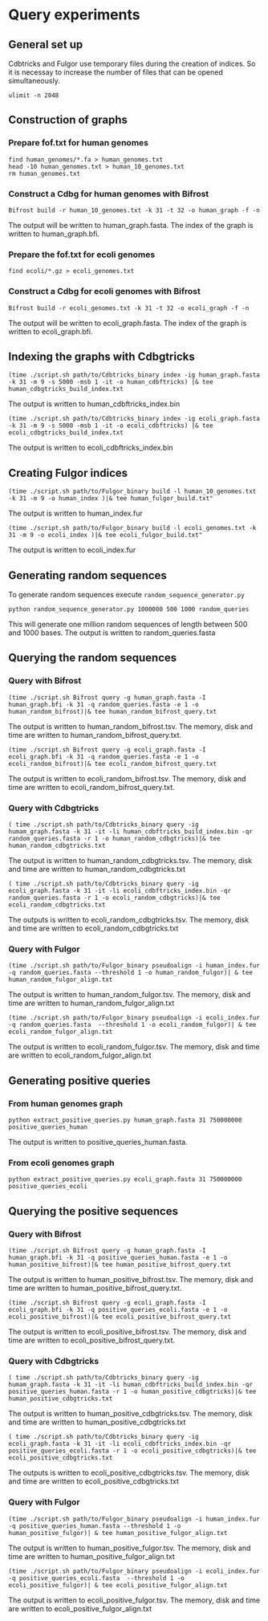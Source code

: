 # Query experiments
## General set up
Cdbtricks and Fulgor use temporary files during the creation of indices. So it is necessay to increase the number of files that can be opened simultaneously.
```
ulimit -n 2048
```
## Construction of graphs
### Prepare fof.txt for human genomes
```
find human_genomes/*.fa > human_genomes.txt
head -10 human_genomes.txt > human_10_genomes.txt
rm human_genomes.txt
```
### Construct a Cdbg for human genomes with Bifrost
```
Bifrost build -r human_10_genomes.txt -k 31 -t 32 -o human_graph -f -n
```
The output will be written to human_graph.fasta. The index of the graph is written to human_graph.bfi.
### Prepare the fof.txt for ecoli genomes
```
find ecoli/*.gz > ecoli_genomes.txt
```
### Construct a Cdbg for ecoli genomes with Bifrost
```
Bifrost build -r ecoli_genomes.txt -k 31 -t 32 -o ecoli_graph -f -n
```
The output will be written to ecoli_graph.fasta. The index of the graph is written to ecoli_graph.bfi.
## Indexing the graphs with Cdbgtricks
```
(time ./script.sh path/to/Cdbtricks_binary index -ig human_graph.fasta -k 31 -m 9 -s 5000 -msb 1 -it -o human_cdbftricks) |& tee human_cdbgtricks_build_index.txt
```
The output is written to human_cdbftricks_index.bin
```
(time ./script.sh path/to/Cdbtricks_binary index -ig ecoli_graph.fasta -k 31 -m 9 -s 5000 -msb 1 -it -o ecoli_cdbftricks) |& tee ecoli_cdbgtricks_build_index.txt
```
The output is written to ecoli_cdbftricks_index.bin
## Creating Fulgor indices
```
(time ./script.sh path/to/Fulgor_binary build -l human_10_genomes.txt -k 31 -m 9 -o human_index )|& tee human_fulgor_build.txt"
```
The output is written to human_index.fur
```
(time ./script.sh path/to/Fulgor_binary build -l ecoli_genomes.txt -k 31 -m 9 -o ecoli_index )|& tee ecoli_fulgor_build.txt"
```
The output is written to ecoli_index.fur
## Generating random sequences
To generate random sequences execute ```random_sequence_generator.py```
```
python random_sequence_generator.py 1000000 500 1000 random_queries
```
This will generate one million random sequences of length between 500 and 1000 bases. The output is written to random_queries.fasta
## Querying the random sequences
### Query with Bifrost
```
(time ./script.sh Bifrost query -g human_graph.fasta -I human_graph.bfi -k 31 -q random_queries.fasta -e 1 -o human_random_bifrost)|& tee human_random_bifrost_query.txt
```
The output is written to human_random_bifrost.tsv. The memory, disk and time are written to human_random_bifrost_query.txt.
```
(time ./script.sh Bifrost query -g ecoli_graph.fasta -I ecoli_graph.bfi -k 31 -q random_queries.fasta -e 1 -o ecoli_random_bifrost)|& tee ecoli_random_bifrost_query.txt
```
The output is written to ecoli_random_bifrost.tsv. The memory, disk and time are written to ecoli_random_bifrost_query.txt.
### Query with Cdbgtricks
```
( time ./script.sh path/to/Cdbtricks_binary query -ig humam_graph.fasta -k 31 -it -li human_cdbftricks_build_index.bin -qr random_queries.fasta -r 1 -o human_random_cdbgtricks)|& tee human_random_cdbgtricks.txt
```
The output is written to human_random_cdbgtricks.tsv. The memory, disk and time are written to human_random_cdbgtricks.txt
```
( time ./script.sh path/to/Cdbtricks_binary query -ig ecoli_graph.fasta -k 31 -it -li ecoli_cdbftricks_index.bin -qr random_queries.fasta -r 1 -o ecoli_random_cdbgtricks)|& tee ecoli_random_cdbgtricks.txt
```
The outputs is written to ecoli_random_cdbgtricks.tsv. The memory, disk and time are written to ecoli_random_cdbgtricks.txt
### Query with Fulgor
```
(time ./script.sh path/to/Fulgor_binary pseudoalign -i human_index.fur -q random_queries.fasta --threshold 1 -o human_random_fulgor)| & tee human_random_fulgor_align.txt
```
The output is written to human_random_fulgor.tsv. The memory, disk and time are written to human_random_fulgor_align.txt
```
(time ./script.sh path/to/Fulgor_binary pseudoalign -i ecoli_index.fur -q random_queries.fasta  --threshold 1 -o ecoli_random_fulgor)| & tee ecoli_random_fulgor_align.txt
```
The output is written to ecoli_random_fulgor.tsv. The memory, disk and time are written to ecoli_random_fulgor_align.txt

## Generating positive queries
### From human genomes graph
```
python extract_positive_queries.py humam_graph.fasta 31 750000000 positive_queries_human
```
The output is written to positive_queries_human.fasta.
### From ecoli genomes graph
```
python extract_positive_queries.py ecoli_graph.fasta 31 750000000 positive_queries_ecoli
```
## Querying the positive sequences
### Query with Bifrost
```
(time ./script.sh Bifrost query -g human_graph.fasta -I human_graph.bfi -k 31 -q positive_queries_human.fasta -e 1 -o human_positive_bifrost)|& tee human_positive_bifrost_query.txt
```
The output is written to human_positive_bifrost.tsv. The memory, disk and time are written to human_positive_bifrost_query.txt.
```
(time ./script.sh Bifrost query -g ecoli_graph.fasta -I ecoli_graph.bfi -k 31 -q positive_queries_ecoli.fasta -e 1 -o ecoli_positive_bifrost)|& tee ecoli_positive_bifrost_query.txt
```
The output is written to ecoli_positive_bifrost.tsv. The memory, disk and time are written to ecoli_positive_bifrost_query.txt.
### Query with Cdbgtricks
```
( time ./script.sh path/to/Cdbtricks_binary query -ig humam_graph.fasta -k 31 -it -li human_cdbftricks_build_index.bin -qr positive_queries_human.fasta -r 1 -o human_positive_cdbgtricks)|& tee human_positive_cdbgtricks.txt
```
The output is written to human_positive_cdbgtricks.tsv. The memory, disk and time are written to human_positive_cdbgtricks.txt
```
( time ./script.sh path/to/Cdbtricks_binary query -ig ecoli_graph.fasta -k 31 -it -li ecoli_cdbftricks_index.bin -qr positive_queries_ecoli.fasta -r 1 -o ecoli_positive_cdbgtricks)|& tee ecoli_positive_cdbgtricks.txt
```
The outputs is written to ecoli_positive_cdbgtricks.tsv. The memory, disk and time are written to ecoli_positive_cdbgtricks.txt
### Query with Fulgor
```
(time ./script.sh path/to/Fulgor_binary pseudoalign -i human_index.fur -q positive_queries_human.fasta --threshold 1 -o human_positive_fulgor)| & tee human_positive_fulgor_align.txt
```
The output is written to human_positive_fulgor.tsv. The memory, disk and time are written to human_positive_fulgor_align.txt
```
(time ./script.sh path/to/Fulgor_binary pseudoalign -i ecoli_index.fur -q positive_queries_ecoli.fasta  --threshold 1 -o ecoli_positive_fulgor)| & tee ecoli_positive_fulgor_align.txt
```
The output is written to ecoli_positive_fulgor.tsv. The memory, disk and time are written to ecoli_positive_fulgor_align.txt
